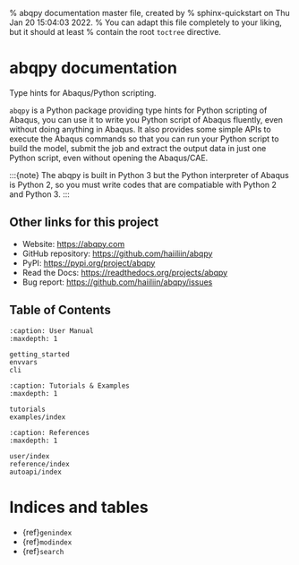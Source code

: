 % abqpy documentation master file, created by
% sphinx-quickstart on Thu Jan 20 15:04:03 2022.
% You can adapt this file completely to your liking, but it should at least
% contain the root `toctree` directive.

# abqpy documentation

Type hints for Abaqus/Python scripting.

`abqpy` is a Python package providing type hints for Python scripting of Abaqus, you can
use it to write you Python script of Abaqus fluently, even without doing anything in Abaqus.
It also provides some simple APIs to execute the Abaqus commands so that you can run your
Python script to build the model, submit the job and extract the output data in just one
Python script, even without opening the Abaqus/CAE.

:::{note}
The abqpy is built in Python 3 but the Python interpreter of Abaqus is Python 2, so you
must write codes that are compatiable with Python 2 and Python 3.
:::

## Other links for this project

- Website: <https://abqpy.com>
- GitHub repository: <https://github.com/haiiliin/abqpy>
- PyPI: <https://pypi.org/project/abqpy>
- Read the Docs: <https://readthedocs.org/projects/abqpy>
- Bug report: <https://github.com/haiiliin/abqpy/issues>

## Table of Contents

```{toctree}
:caption: User Manual
:maxdepth: 1

getting_started
envvars
cli
```

```{toctree}
:caption: Tutorials & Examples
:maxdepth: 1

tutorials
examples/index
```

```{toctree}
:caption: References
:maxdepth: 1

user/index
reference/index
autoapi/index
```

# Indices and tables

- {ref}`genindex`
- {ref}`modindex`
- {ref}`search`
